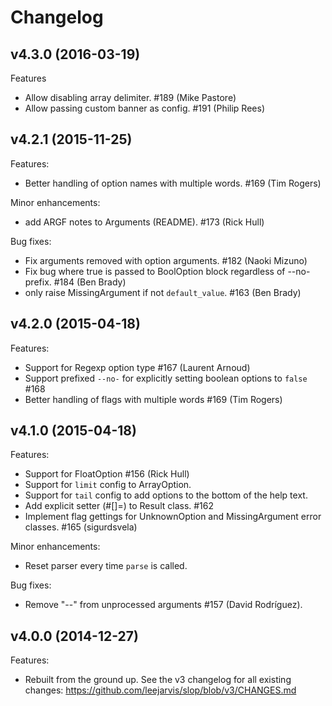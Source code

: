 Changelog
=========

v4.3.0 (2016-03-19)
-------------------

Features
  * Allow disabling array delimiter. #189 (Mike Pastore)
  * Allow passing custom banner as config. #191 (Philip Rees)

v4.2.1 (2015-11-25)
-------------------

Features:
  * Better handling of option names with multiple words. #169 (Tim Rogers)

Minor enhancements:
  * add ARGF notes to Arguments (README). #173 (Rick Hull)

Bug fixes:
  * Fix arguments removed with option arguments. #182 (Naoki Mizuno)
  * Fix bug where true is passed to BoolOption block regardless
    of --no- prefix. #184 (Ben Brady)
  * only raise MissingArgument if not `default_value`. #163 (Ben Brady)

v4.2.0 (2015-04-18)
-------------------

Features:
  * Support for Regexp option type #167 (Laurent Arnoud)
  * Support prefixed `--no-` for explicitly setting boolean options
    to `false` #168
  * Better handling of flags with multiple words #169 (Tim Rogers)

v4.1.0 (2015-04-18)
-------------------

Features:
  * Support for FloatOption #156 (Rick Hull)
  * Support for `limit` config to ArrayOption.
  * Support for `tail` config to add options to the bottom of
    the help text.
  * Add explicit setter (#[]=) to Result class. #162
  * Implement flag gettings for UnknownOption and MissingArgument
    error classes. #165 (sigurdsvela)

Minor enhancements:
  * Reset parser every time `parse` is called.

Bug fixes:
  * Remove "--" from unprocessed arguments #157 (David Rodríguez).

v4.0.0 (2014-12-27)
-------------------

Features:
  * Rebuilt from the ground up. See the v3 changelog for all existing
    changes: https://github.com/leejarvis/slop/blob/v3/CHANGES.md
